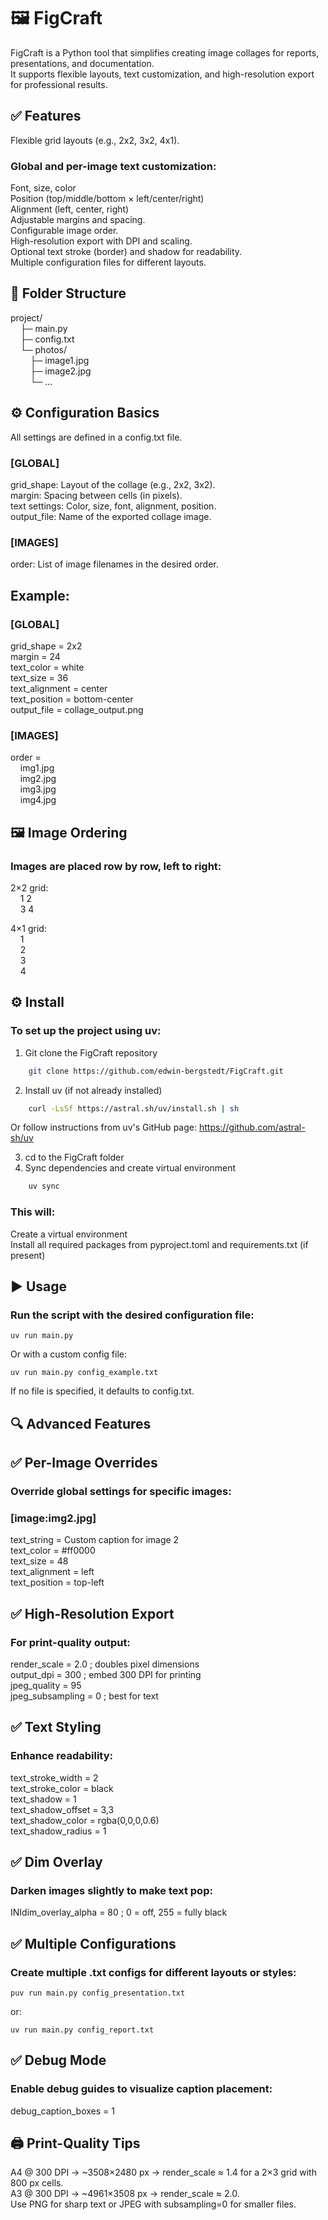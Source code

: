 # 🖼️ FigCraft<br>
FigCraft is a Python tool that simplifies creating image collages for reports, presentations, and documentation.<br>
It supports flexible layouts, text customization, and high-resolution export for professional results.<br>

## ✅ Features<br>
Flexible grid layouts (e.g., 2x2, 3x2, 4x1).

### Global and per-image text customization:<br>
Font, size, color<br>
Position (top/middle/bottom × left/center/right)<br>
Alignment (left, center, right)<br>
Adjustable margins and spacing.<br>
Configurable image order.<br>
High-resolution export with DPI and scaling.<br>
Optional text stroke (border) and shadow for readability.<br>
Multiple configuration files for different layouts.<br>

## 📂 Folder Structure<br>
project/<br>
&nbsp;&nbsp;&nbsp;&nbsp;├─ main.py<br>
&nbsp;&nbsp;&nbsp;&nbsp;├─ config.txt<br>
&nbsp;&nbsp;&nbsp;&nbsp;└─ photos/<br>
&nbsp;&nbsp;&nbsp;&nbsp;&nbsp;&nbsp;&nbsp;&nbsp;├─ image1.jpg<br>
&nbsp;&nbsp;&nbsp;&nbsp;&nbsp;&nbsp;&nbsp;&nbsp;├─ image2.jpg<br>
&nbsp;&nbsp;&nbsp;&nbsp;&nbsp;&nbsp;&nbsp;&nbsp;└─ ...<br>


## ⚙️ Configuration Basics<br>
All settings are defined in a config.txt file.<br>

### [GLOBAL]<br>
grid_shape: Layout of the collage (e.g., 2x2, 3x2).<br>
margin: Spacing between cells (in pixels).<br>
text settings: Color, size, font, alignment, position.<br>
output_file: Name of the exported collage image.<br>

### [IMAGES]<br>
order: List of image filenames in the desired order.<br>

## Example:<br>
### [GLOBAL]<br>
grid_shape = 2x2<br>
margin = 24<br>
text_color = white<br>
text_size = 36<br>
text_alignment = center<br>
text_position = bottom-center<br>
output_file = collage_output.png<br>

### [IMAGES]<br>
order = <br>
&nbsp;&nbsp;&nbsp;&nbsp;img1.jpg<br>
&nbsp;&nbsp;&nbsp;&nbsp;img2.jpg<br>
&nbsp;&nbsp;&nbsp;&nbsp;img3.jpg<br>
&nbsp;&nbsp;&nbsp;&nbsp;img4.jpg<br>

## 🖼️ Image Ordering<br>
### Images are placed row by row, left to right:<br>
2×2 grid:<br>
&nbsp;&nbsp;&nbsp;&nbsp;1  2<br>
&nbsp;&nbsp;&nbsp;&nbsp;3  4<br>

4×1 grid:<br>
&nbsp;&nbsp;&nbsp;&nbsp;1<br>
&nbsp;&nbsp;&nbsp;&nbsp;2<br>
&nbsp;&nbsp;&nbsp;&nbsp;3<br>
&nbsp;&nbsp;&nbsp;&nbsp;4<br>

## ⚙️ Install<br>
### To set up the project using uv:

1. Git clone the FigCraft repository
```sh
	git clone https://github.com/edwin-bergstedt/FigCraft.git
```
2. Install uv (if not already installed)
```sh
	curl -LsSf https://astral.sh/uv/install.sh | sh
```

Or follow instructions from uv's GitHub page: https://github.com/astral-sh/uv

3. cd to the FigCraft folder
4. Sync dependencies and create virtual environment
```python
	uv sync
```

### This will:<br>
Create a virtual environment<br>
Install all required packages from pyproject.toml and requirements.txt (if present)<br>

## ▶️ Usage<br>
### Run the script with the desired configuration file:<br>

	uv run main.py

Or with a custom config file:<br>

	uv run main.py config_example.txt

If no file is specified, it defaults to config.txt.<br>

## 🔍 Advanced Features<br>
## ✅ Per-Image Overrides<br>
### Override global settings for specific images:<br>

### [image:img2.jpg]<br>
text_string = Custom caption for image 2<br>
text_color = #ff0000<br>
text_size = 48<br>
text_alignment = left<br>
text_position = top-left<br>

## ✅ High-Resolution Export<br>
### For print-quality output:<br>
render_scale = 2.0      ; doubles pixel dimensions<br>
output_dpi = 300        ; embed 300 DPI for printing<br>
jpeg_quality = 95<br>
jpeg_subsampling = 0    ; best for text<br>

## ✅ Text Styling<br>
### Enhance readability:<br>
text_stroke_width = 2<br>
text_stroke_color = black<br>
text_shadow = 1<br>
text_shadow_offset = 3,3<br>
text_shadow_color = rgba(0,0,0,0.6)<br>
text_shadow_radius = 1<br>

## ✅ Dim Overlay<br>
### Darken images slightly to make text pop:<br>
INIdim_overlay_alpha = 80   ; 0 = off, 255 = fully black<br>

## ✅ Multiple Configurations<br>
### Create multiple .txt configs for different layouts or styles:<br>

	puv run main.py config_presentation.txt

or:<br>

	uv run main.py config_report.txt

## ✅ Debug Mode<br>
### Enable debug guides to visualize caption placement:<br>
debug_caption_boxes = 1

## 🖨️ Print-Quality Tips<br>
A4 @ 300 DPI → ~3508×2480 px → render_scale ≈ 1.4 for a 2×3 grid with 800 px cells.<br>
A3 @ 300 DPI → ~4961×3508 px → render_scale ≈ 2.0.<br>
Use PNG for sharp text or JPEG with subsampling=0 for smaller files.<br>